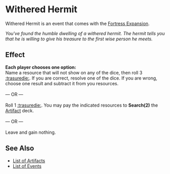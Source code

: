# Withered Hermit

Withered Hermit is an event that comes with the [Fortress Expansion](../content.md).

*You've found the humble dwelling of a withered hermit. The hermit tells you that he is willing to give his treasure to the first wise person he meets.*


## Effect

**Each player chooses one option:** <br>Name a resource that will not show on any of the dice, then roll 3 [:trasuredie:](../dice.md#resource-die). If you are correct, resolve one of the dice. If you are wrong, choose one result and subtract it from you resources.<br><br>— OR —<br><br>Roll 1 [:trasuredie:](../dice.md#resource-die). You may pay the indicated resources to **Search(2)** the [Artifact](../artifacts/index.md) deck.<br><br>— OR —<br><br>Leave and gain nothing.


## See Also

- [List of Artifacts](../artifacts/index.md)
- [List of Events](index.md)
